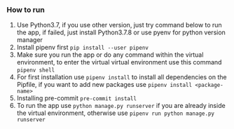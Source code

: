 ### How to run

1. Use Python3.7, if you use other version, just try command below to run the app, if failed, just install Python3.7.8 or use pyenv for python version manager
2. Install pipenv first `pip install --user pipenv`
3. Make sure you run the app or do any command within the virtual environment, to enter the virtual virtual environment use this command `pipenv shell`
4. For first installation use `pipenv install` to install all dependencies on the Pipfile, if you want to add new packages use `pipenv install <package-name>`
5. Installing pre-commit `pre-commit install`
6. To run the app use `python manage.py runserver` if you are already inside the virtual environment, otherwise use `pipenv run python manage.py runserver`
